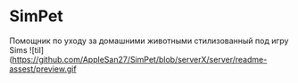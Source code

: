 # SimPet

Помощник по уходу за домашними животными стилизованный под игру Sims
![til](https://github.com/AppleSan27/SimPet/blob/serverX/server/readme-assest/preview.gif

